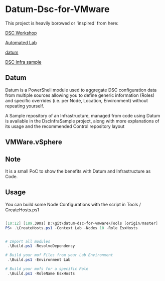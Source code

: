 # Datum-Dsc-for-VMware

This project is heavily borowed or 'inspired' from here:

[DSC Workshop](https://github.com/AutomatedLab/DscWorkshop)

[Automated Lab](https://github.com/AutomatedLab/AutomatedLab)

[datum](https://github.com/gaelcolas/datum)

[DSC Infra sample](https://github.com/gaelcolas/DscInfraSample)

## Datum

Datum is a PowerShell module used to aggregate DSC configuration data from multiple sources allowing you to define generic information (Roles) and specific overrides (i.e. per Node, Location, Environment) without repeating yourself.

A Sample repository of an Infrastructure, managed from code using Datum is available in the DscInfraSample project, along with more explanations of its usage and the recommended Control repository layout

## VMWare.vSphere

## Note

It is a small PoC to show the benefits with Datum and Infrastructure as Code.

## Usage

You can build some Node Configurations with the script in Tools / CreateHosts.ps1

```powershell

[10:12] [189.39ms] D:\git\datum-dsc-for-vmware\Tools [origin/master]
PS> .\CreateHosts.ps1 -Context Lab -Nodes 10 -Role EsxHosts

```

```powershell

# Import all modules
 .\Build.ps1 -ResolveDependency

# Build your mof Files from your Lab Environment
 .\Build.ps1 -Environment Lab

# Build your mofs for a specific Role
 .\Build.ps1 -RoleName EsxHosts


```